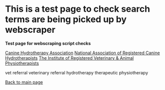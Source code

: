 # This is a test page to check search terms are being picked up by webscraper

**Test page for webscraping script checks**

[Canine Hydrotherapy Association](https://www.canine-hydrotherapy.org/) 
[National Association of Registered Canine Hydrotherapists](https://www.narch.org.uk/)
[The Institute of Registered Veterinary & Animal Physiotherapists](https://www.irvap.org.uk/)

vet referral
veterinary referral
hydrotherapy
therapeutic
physiotherapy

[Back to main page](https://chrisdnewton.github.io/)


